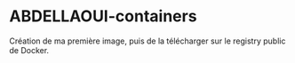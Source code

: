 # ABDELLAOUI-containers
Création de ma première image,
puis de la télécharger sur le registry public de Docker.